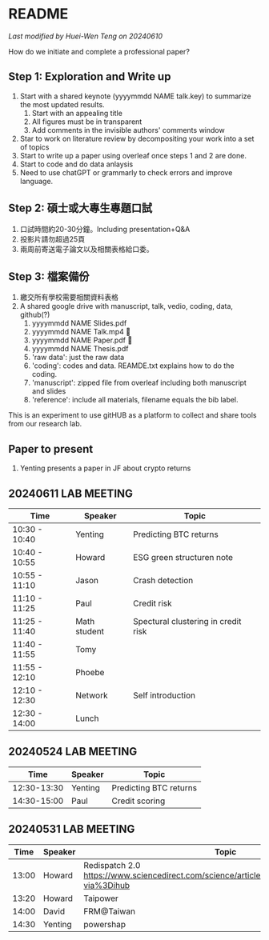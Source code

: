 # README

*Last modified by Huei-Wen Teng on 20240610*

How do we initiate and complete a professional paper? 



## Step 1: Exploration and Write up

1. Start with a shared keynote (yyyymmdd NAME talk.key) to summarize the most updated results. 
    1. Start with an appealing title
    2. All figures must be in transparent
    3. Add comments in the invisible authors' comments window
2. Star to work on literature review by decompositing your work into a set of topics
3. Start to write up a paper using overleaf once steps 1 and 2 are done. 
4. Start to code and do data anlaysis
5. Need to use chatGPT or grammarly to check errors and improve language. 


## Step 2: 碩士或大專生專題口試

1. 口試時間約20-30分鐘。Including presentation+Q&A
2. 投影片請勿超過25頁
3. 兩周前寄送電子論文以及相關表格給口委。

## Step 3: 檔案備份

1. 繳交所有學校需要相關資料表格
2. A shared google drive with manuscript, talk, vedio, coding, data, github(?)
    1. yyyymmdd NAME Slides.pdf 
    2. yyyymmdd NAME Talk.mp4 :apple:
    3. yyyymmdd NAME Paper.pdf :apple:
    4. yyyymmdd NAME Thesis.pdf
    5. 'raw data': just the raw data
    6. 'coding': codes and data. REAMDE.txt explains how to do the coding. 
    8. 'manuscript': zipped file from overleaf including both manuscript and slides
    9. 'reference': include all materials, filename equals the bib label. 



This is an experiment to use gitHUB as a platform to collect and share tools from our research lab. 


## Paper to present


1. Yenting presents a paper in JF about crypto returns


## 20240611 LAB MEETING


| Time | Speaker | Topic |
|----|----|----|
| 10:30 - 10:40 | Yenting | Predicting BTC returns|
| 10:40 - 10:55 |Howard | ESG green structuren note|
| 10:55 - 11:10 |Jason | Crash detection|
| 11:10 - 11:25 | Paul | Credit risk |
| 11:25 - 11:40 | Math student | Spectural clustering in credit risk|
|11:40 - 11:55  | Tomy | 
| 11:55 - 12:10 | Phoebe |  
| 12:10 - 12:30 | Network| Self introduction | 
| 12:30 - 14:00 | Lunch | 






## 20240524 LAB MEETING

| Time | Speaker | Topic |
|----|----|----|
|12:30-13:30|	Yenting	| Predicting BTC returns|
|14:30-15:00|	Paul	| Credit scoring|


## 20240531 LAB MEETING


| Time | Speaker | Topic |
|----|----|----|
|13:00	| Howard	| Redispatch 2.0 https://www.sciencedirect.com/science/article/pii/S0306261923017154?via%3Dihub |
|13:20	| Howard	| Taipower |
|14:00 |	David	| FRM@Taiwan|
|14:30	| Yenting	| powershap|

 




